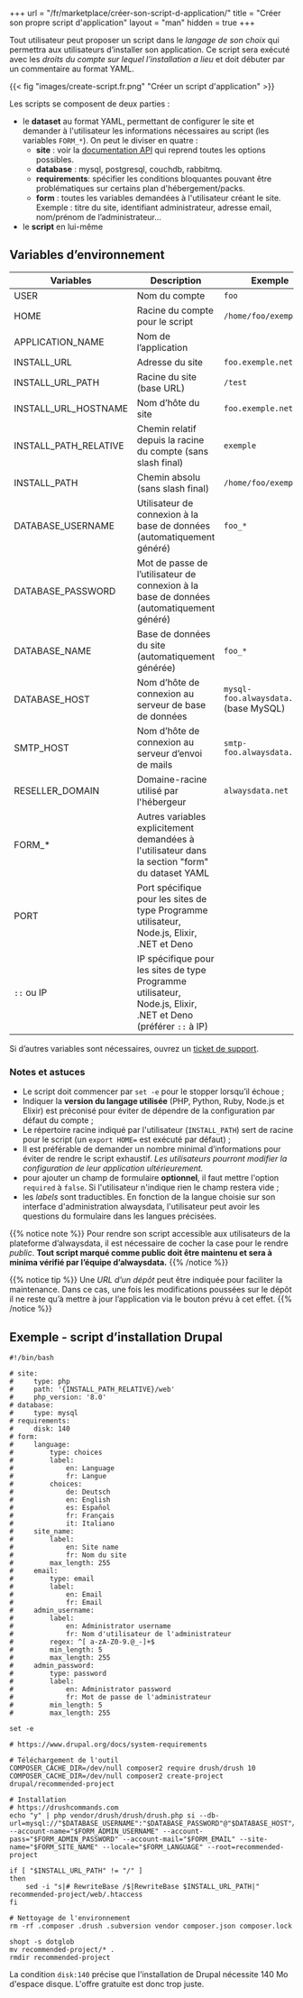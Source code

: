 +++
url = "/fr/marketplace/créer-son-script-d-application/"
title = "Créer son propre script d'application"
layout = "man"
hidden = true
+++

Tout utilisateur peut proposer un script dans le *langage de son choix* qui permettra aux utilisateurs d’installer son application. Ce script sera exécuté avec les *droits du compte sur lequel l’installation a lieu* et doit débuter par un commentaire au format YAML.

{{< fig "images/create-script.fr.png" "Créer un script d'application" >}}

Les scripts se composent de deux parties :

* le **dataset** au format YAML, permettant de configurer le site et demander à l'utilisateur les informations nécessaires au script (les variables `FORM_*`). On peut le diviser en quatre :
    * **site** : voir la [documentation API](https://api.alwaysdata.com/v1/site/doc/) qui reprend toutes les options possibles.
    * **database** : mysql, postgresql, couchdb, rabbitmq.
    * **requirements**: spécifier les conditions bloquantes pouvant être problématiques sur certains plan d'hébergement/packs.
    * **form** : toutes les variables demandées à l'utilisateur créant le site. Exemple : titre du site, identifiant administrateur, adresse email, nom/prénom de l’administrateur...
* le **script** en lui-même


## Variables d’environnement

| Variables             | Description                                                                                           | Exemple                                 |
|-----------------------|-------------------------------------------------------------------------------------------------------|-----------------------------------------|
| USER                  | Nom du compte                                                                                         | `foo`                                   |
| HOME                  | Racine du compte pour le script                                                                       | `/home/foo/exemple/`                    |
| APPLICATION_NAME      | Nom de l’application                                                                                  |                                         |
| INSTALL_URL           | Adresse du site                                                                                       | `foo.exemple.net/test`                  |
| INSTALL_URL_PATH      | Racine du site (base URL)                                                                             | `/test`                                 |
| INSTALL_URL_HOSTNAME  | Nom d’hôte du site                                                                                    | `foo.exemple.net`                       |
| INSTALL_PATH_RELATIVE | Chemin relatif depuis la racine du compte (sans slash final)                                          | `exemple`                               |
| INSTALL_PATH          | Chemin absolu (sans slash final)                                                                      | `/home/foo/exemple`                     |
| DATABASE_USERNAME     | Utilisateur de connexion à la base de données (automatiquement généré)                                | `foo_*`                                 |
| DATABASE_PASSWORD     | Mot de passe de l’utilisateur de connexion à la base de données (automatiquement généré)              |                                         |
| DATABASE_NAME         | Base de données du site (automatiquement générée)                                                     | `foo_*`                                 |
| DATABASE_HOST         | Nom d’hôte de connexion au serveur de base de données                                                 | `mysql-foo.alwaysdata.net` (base MySQL) |
| SMTP_HOST             | Nom d’hôte de connexion au serveur d’envoi de mails                                                   | `smtp-foo.alwaysdata.net`               |
| RESELLER_DOMAIN       | Domaine-racine utilisé par l'hébergeur                                                                | `alwaysdata.net`                        |
| FORM_*                | Autres variables explicitement demandées à l'utilisateur dans la section "form" du dataset YAML       |                                         |
| PORT                  | Port spécifique pour les sites de type Programme utilisateur, Node.js, Elixir, .NET et Deno                |                                         |
| `::` ou IP         | IP spécifique pour les sites de type Programme utilisateur, Node.js, Elixir, .NET et Deno (préférer `::` à IP) |                                         |

Si d’autres variables sont nécessaires, ouvrez un [ticket de support](https://admin.alwaysdata.com/support/add/).


### Notes et astuces

* Le script doit commencer par `set -e` pour le stopper lorsqu’il échoue ;
* Indiquer la **version du langage utilisée** (PHP, Python, Ruby, Node.js et Elixir) est préconisé pour éviter de dépendre de la configuration par défaut du compte ;
* Le répertoire racine indiqué par l'utilisateur (`INSTALL_PATH`) sert de racine pour le script (un `export HOME=` est exécuté par défaut) ;
* Il est préférable de demander un nombre minimal d’informations pour éviter de rendre le script exhaustif. _Les utilisateurs pourront modifier la configuration de leur application ultérieurement._
* pour ajouter un champ de formulaire **optionnel**, il faut mettre l'option `required` à `false`. Si l'utilisateur n'indique rien le champ restera vide ;
* les *labels* sont traductibles. En fonction de la langue choisie sur son interface d'administration alwaysdata, l'utilisateur peut avoir les questions du formulaire dans les langues précisées.



{{% notice note %}}
Pour rendre son script accessible aux utilisateurs de la plateforme d’alwaysdata, il est nécessaire de cocher la case pour le rendre _public_. **Tout script marqué comme public doit être maintenu et sera à minima vérifié par l’équipe d’alwaysdata.**
{{% /notice %}}

{{% notice tip %}}
Une _URL d’un dépôt_ peut être indiquée pour faciliter la maintenance. Dans ce cas, une fois les modifications poussées sur le dépôt il ne reste qu’à mettre à jour l’application via le bouton prévu à cet effet.
{{% /notice %}}

## Exemple - script d’installation Drupal

```
#!/bin/bash

# site:
#     type: php
#     path: '{INSTALL_PATH_RELATIVE}/web'
#     php_version: '8.0'
# database:
#     type: mysql
# requirements:
#     disk: 140
# form:
#     language:
#         type: choices
#         label:
#             en: Language
#             fr: Langue
#         choices:
#             de: Deutsch
#             en: English
#             es: Español
#             fr: Français
#             it: Italiano
#     site_name:
#         label:
#             en: Site name
#             fr: Nom du site
#         max_length: 255
#     email:
#         type: email
#         label:
#             en: Email
#             fr: Email
#     admin_username:
#         label:
#             en: Administrator username
#             fr: Nom d'utilisateur de l'administrateur
#         regex: ^[ a-zA-Z0-9.@_-]+$
#         min_length: 5
#         max_length: 255
#     admin_password:
#         type: password
#         label:
#             en: Administrator password
#             fr: Mot de passe de l'administrateur
#         min_length: 5
#         max_length: 255

set -e

# https://www.drupal.org/docs/system-requirements

# Téléchargement de l'outil
COMPOSER_CACHE_DIR=/dev/null composer2 require drush/drush 10
COMPOSER_CACHE_DIR=/dev/null composer2 create-project drupal/recommended-project

# Installation
# https://drushcommands.com
echo "y" | php vendor/drush/drush/drush.php si --db-url=mysql://"$DATABASE_USERNAME":"$DATABASE_PASSWORD"@"$DATABASE_HOST"/"$DATABASE_NAME" --account-name="$FORM_ADMIN_USERNAME" --account-pass="$FORM_ADMIN_PASSWORD" --account-mail="$FORM_EMAIL" --site-name="$FORM_SITE_NAME" --locale="$FORM_LANGUAGE" --root=recommended-project

if [ "$INSTALL_URL_PATH" != "/" ]
then
    sed -i "s|# RewriteBase /$|RewriteBase $INSTALL_URL_PATH|" recommended-project/web/.htaccess
fi

# Nettoyage de l'environnement
rm -rf .composer .drush .subversion vendor composer.json composer.lock

shopt -s dotglob
mv recommended-project/* .
rmdir recommended-project
```

La condition `disk:140` précise que l'installation de Drupal nécessite 140 Mo d'espace disque. L'offre gratuite est donc trop juste.
